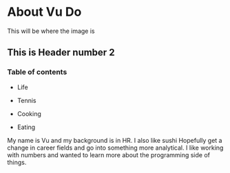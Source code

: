 # About Vu Do
This will be where the image is
## This is Header number 2
### Table of contents

 * Life

 * Tennis

 *  Cooking

 *  Eating
 

 My name is Vu and my background is in HR. I also like sushi
 Hopefully get a change in career fields and go into something more analytical.
 I like working with numbers and wanted to learn more about the programming side of things.
